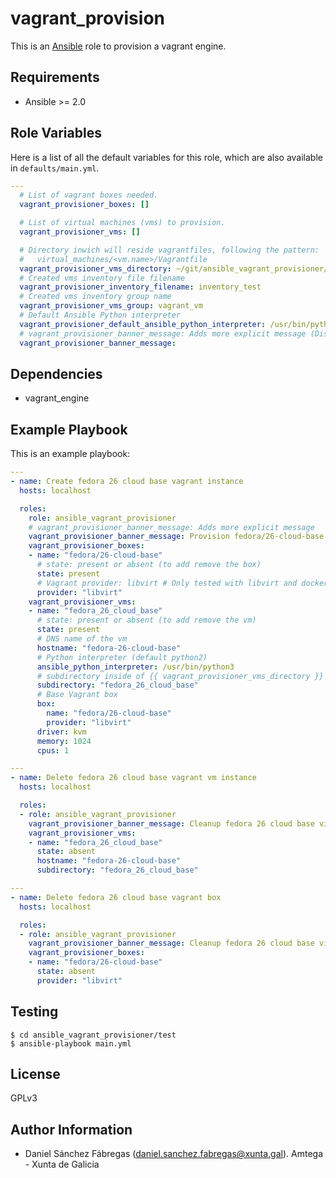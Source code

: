 # vagrant_provision

This is an [Ansible](http://www.ansible.com) role to provision a vagrant engine.

## Requirements

- Ansible >= 2.0

## Role Variables

Here is a list of all the default variables for this role, which are also available in `defaults/main.yml`.

```yaml
---
  # List of vagrant boxes needed.
  vagrant_provisioner_boxes: []

  # List of virtual machines (vms) to provision.
  vagrant_provisioner_vms: []

  # Directory inwich will reside vagrantfiles, following the pattern:
  #   virtual_machines/<vm.name>/Vagrantfile
  vagrant_provisioner_vms_directory: ~/git/ansible_vagrant_provisioner/test
  # Created vms inventory file filename
  vagrant_provisioner_inventory_filename: inventory_test
  # Created vms inventory group name
  vagrant_provisioner_vms_group: vagrant_vm
  # Default Ansible Python interpreter
  vagrant_provisioner_default_ansible_python_interpreter: /usr/bin/python2
  # vagrant_provisioner_banner_message: Adds more explicit message (Disabled by default)
  vagrant_provisioner_banner_message:
```

## Dependencies

- vagrant_engine

## Example Playbook

This is an example playbook:

```yaml
---
- name: Create fedora 26 cloud base vagrant instance
  hosts: localhost

  roles:
    role: ansible_vagrant_provisioner
    # vagrant_provisioner_banner_message: Adds more explicit message
    vagrant_provisioner_banner_message: Provision fedora/26-cloud-base virtual machine
    vagrant_provisioner_boxes:
    - name: "fedora/26-cloud-base"
      # state: present or absent (to add remove the box)
      state: present
      # Vagrant provider: libvirt # Only tested with libvirt and docker
      provider: "libvirt"
    vagrant_provisioner_vms:
    - name: "fedora_26_cloud_base"
      # state: present or absent (to add remove the vm)
      state: present
      # DNS name of the vm
      hostname: "fedora-26-cloud-base"
      # Python interpreter (default python2)
      ansible_python_interpreter: /usr/bin/python3
      # subdirectory inside of {{ vagrant_provisioner_vms_directory }}
      subdirectory: "fedora_26_cloud_base"
      # Base Vagrant box
      box:
        name: "fedora/26-cloud-base"
        provider: "libvirt"
      driver: kvm
      memory: 1024
      cpus: 1

---
- name: Delete fedora 26 cloud base vagrant vm instance
  hosts: localhost

  roles:
  - role: ansible_vagrant_provisioner
    vagrant_provisioner_banner_message: Cleanup fedora 26 cloud base virtual machine
    vagrant_provisioner_vms:
    - name: "fedora_26_cloud_base"
      state: absent
      hostname: "fedora-26-cloud-base"
      subdirectory: "fedora_26_cloud_base"

---
- name: Delete fedora 26 cloud base vagrant box
  hosts: localhost

  roles:
  - role: ansible_vagrant_provisioner
    vagrant_provisioner_banner_message: Cleanup fedora 26 cloud base virtual box
    vagrant_provisioner_boxes:
    - name: "fedora/26-cloud-base"
      state: absent
      provider: "libvirt"
```

## Testing

```shell
$ cd ansible_vagrant_provisioner/test
$ ansible-playbook main.yml
```

## License

GPLv3

## Author Information

- Daniel Sánchez Fábregas ([daniel.sanchez.fabregas@xunta.gal](mailto:daniel.sanchez.fabregas@xunta.gal)). Amtega - Xunta de Galicia
